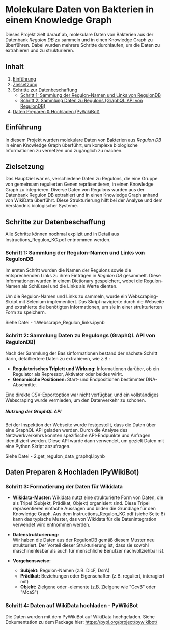 # Molekulare Daten von Bakterien in einem Knowledge Graph

Dieses Projekt zielt darauf ab, molekulare Daten von Bakterien aus der Datenbank *Regulon DB* zu sammeln und in einen Knowledge Graph zu überführen. Dabei wurden mehrere Schritte durchlaufen, um die Daten zu extrahieren und zu strukturieren.

## Inhalt

1. [Einführung](#einführung)
2. [Zielsetzung](#zielsetzung)
3. [Schritte zur Datenbeschaffung](#schritte-zur-datenbeschaffung)
   - [Schritt 1: Sammlung der Regulon-Namen und Links von RegulonDB](#schritt-1-sammlung-der-regulon-namen-und-links-von-regulondb)
   - [Schritt 2: Sammlung Daten zu Regulons (GraphQL API von RegulonDB)](#schritt-2-sammlung-daten-zu-regulons-graphql-api-von-regulondb)
4. [Daten Preparen & Hochladen (PyWikiBot)](#daten-preparen--hochladen-pywikibot)

## Einführung

In diesem Projekt wurden molekulare Daten von Bakterien aus *Regulon DB* in einen Knowledge Graph überführt, um komplexe biologische Informationen zu vernetzen und zugänglich zu machen.

## Zielsetzung

Das Hauptziel war es, verschiedene Daten zu Regulons, die eine Gruppe von gemeinsam regulierten Genen repräsentieren, in einen Knowledge Graph zu integrieren. Diverse Daten von Regulons wurden aus der Datenbank Regulon DB extrahiert und in einen Knowledge Graph anhand von WikiData überführt.
Diese Strukturierung hilft bei der Analyse und dem Verständnis biologischer Systeme.

## Schritte zur Datenbeschaffung
Alle Schritte können nochmal explizit und in Detail aus Instructions_Regulon_KG.pdf entnommen werden.

### Schritt 1: Sammlung der Regulon-Namen und Links von RegulonDB 

Im ersten Schritt wurden die Namen der Regulons sowie die entsprechenden Links zu ihren Einträgen in *Regulon DB* gesammelt. Diese Informationen wurden in einem Dictionary gespeichert, wobei die Regulon-Namen als Schlüssel und die Links als Werte dienten.

Um die Regulon-Namen und Links zu sammeln, wurde ein Webscraping-Skript mit Selenium implementiert. Das Skript navigierte durch die Webseite und extrahierte die benötigten Informationen, um sie in einer strukturierten Form zu speichern.

Siehe Datei - 1.Webscrape_Regulon_links.ipynb

### Schritt 2: Sammlung Daten zu Regulongs (GraphQL API von RegulonDB) 

Nach der Sammlung der Basisinformationen bestand der nächste Schritt darin, detailliertere Daten zu extrahieren, wie z.B.:
- **Regulatorisches Triplett und Wirkung:** Informationen darüber, ob ein Regulator als Repressor, Aktivator oder beides wirkt.
- **Genomische Positionen:** Start- und Endpositionen bestimmter DNA-Abschnitte.

Eine direkte CSV-Exportoption war nicht verfügbar, und ein vollständiges Webscraping wurde vermieden, um den Datenverkehr zu schonen.

##### Nutzung der GraphQL API

Bei der Inspektion der Webseite wurde festgestellt, dass die Daten über eine GraphQL API geladen werden. Durch die Analyse des Netzwerkverkehrs konnten spezifische API-Endpunkte und Anfragen identifiziert werden. Diese API wurde dann verwendet, um gezielt Daten mit eine Python Skript abzufragen.

Siehe Datei - 2.get_regulon_data_graphql.ipynb

## Daten Preparen & Hochladen (PyWikiBot)

### Schritt 3: Formatierung der Daten für Wikidata

- **Wikidata-Muster:**
Wikidata nutzt eine strukturierte Form von Daten, die als Tripel (Subjekt, Prädikat, Objekt) organisiert sind. Diese Tripel repräsentieren einfache Aussagen und bilden die Grundlage für den Knowledge Graph.
Aus dem Instructions_Regulon_KG.pdf (siehe Seite 8) kann das typische Muster, das von Wikidata für die Datenintegration verwendet wird entnommen werden.

- **Datenstrukturierung:**  
  Wir haben die Daten aus der RegulonDB gemäß diesem Muster neu strukturiert. Der Vorteil dieser Strukturierung ist, dass sie sowohl maschinenlesbar als auch für menschliche Benutzer nachvollziehbar ist.

- **Vorgehensweise:**  
  - **Subjekt:** Regulon-Namen (z.B. DicF, DsrA)  
  - **Prädikat:** Beziehungen oder Eigenschaften (z.B. reguliert, interagiert mit)  
  - **Objekt:** Zielgene oder -elemente (z.B. Zielgene wie "GcvB" oder "McaS")  


### Schritt 4: Daten auf WikiData hochladen - PyWikiBot

Die Daten wurden mit dem PyWikiBot auf WikiData hochgeladen.
Siehe Dokumentation zu dem Package hier:  https://pypi.org/project/pywikibot/

